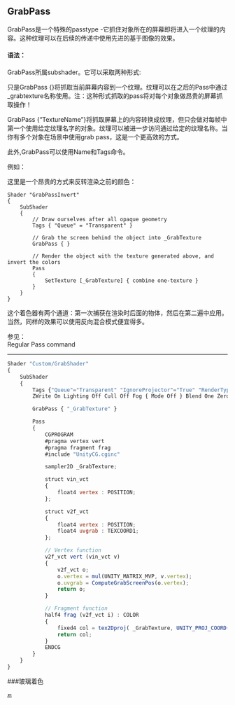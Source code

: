 ## GrabPass

GrabPass是一个特殊的passtype -它抓住对象所在的屏幕即将进入一个纹理的内容。这种纹理可以在后续的传递中使用先进的基于图像的效果。

#### 语法：

GrabPass所属subshader。它可以采取两种形式:

只是GrabPass {}将抓取当前屏幕内容到一个纹理。纹理可以在之后的Pass中通过\_grabtexture名称使用。注：这种形式抓取的pass将对每个对象做昂贵的屏幕抓取操作！

GrabPass {“TextureName”}将抓取屏幕上的内容转换成纹理，但只会做对每帧中第一个使用给定纹理名字的对象。纹理可以被进一步访问通过给定的纹理名称。当你有多个对象在场景中使用grab pass，这是一个更高效的方式。

此外,GrabPass可以使用Name和Tags命令。

例如：

这里是一个昂贵的方式来反转渲染之前的颜色：

```
Shader "GrabPassInvert"
{
    SubShader
    {
        // Draw ourselves after all opaque geometry
        Tags { "Queue" = "Transparent" }

        // Grab the screen behind the object into _GrabTexture
        GrabPass { }

        // Render the object with the texture generated above, and invert the colors
        Pass
        {
            SetTexture [_GrabTexture] { combine one-texture }
        }
    }
}
```

这个着色器有两个通道：第一次捕获在渲染时后面的物体，然后在第二遍中应用。当然，同样的效果可以使用反向混合模式便宜得多。

参见：  
Regular Pass command

---

```javascript
Shader "Custom/GrabShader"
{
    SubShader
    {
        Tags {"Queue"="Transparent" "IgnoreProjector"="True" "RenderType"="Opaque"}
        ZWrite On Lighting Off Cull Off Fog { Mode Off } Blend One Zero

        GrabPass { "_GrabTexture" }

        Pass
        {
            CGPROGRAM
            #pragma vertex vert
            #pragma fragment frag
            #include "UnityCG.cginc"

            sampler2D _GrabTexture;

            struct vin_vct
            {
                float4 vertex : POSITION;
            };

            struct v2f_vct
            {
                float4 vertex : POSITION;
                float4 uvgrab : TEXCOORD1;
            };

            // Vertex function
            v2f_vct vert (vin_vct v)
            {
                v2f_vct o;
                o.vertex = mul(UNITY_MATRIX_MVP, v.vertex);
                o.uvgrab = ComputeGrabScreenPos(o.vertex);
                return o;
            }

            // Fragment function
            half4 frag (v2f_vct i) : COLOR
            {
                fixed4 col = tex2Dproj( _GrabTexture, UNITY_PROJ_COORD(i.uvgrab));
                return col;
            }
            ENDCG
        }
    }
}
```

  


\#\#\#玻璃着色

🔚

